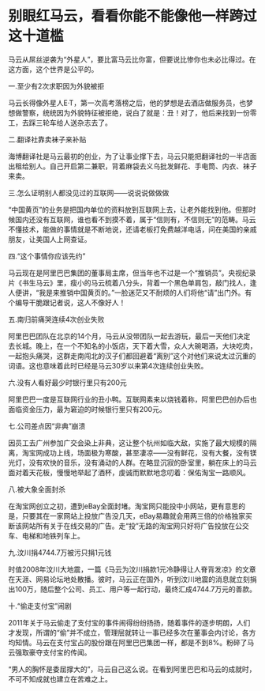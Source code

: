 # 别眼红马云，看看你能不能像他一样跨过这十道槛

马云从屌丝逆袭为“外星人”，要比富马云比你富，但要说比惨你也未必比得过。在这方面，这个世界是公平的。 

一.至少有2次求职因为外貌被拒 

马云长得像外星人E·T，第一次高考落榜之后，他的梦想是去酒店做服务员，也梦想做警察，统统因为外貌特征被拒绝，说白了就是：丑！对了，他后来找到一份零工，去踩三轮车给人送杂志去了。 

二.翻译社靠卖袜子来补贴 

海博翻译社是马云最初的创业，为了让事业撑下去，马云只能把翻译社的一半店面出租给别人。自己开启第二兼职，背着麻袋去义乌批发鲜花、手电筒、内衣、袜子来卖。 

三.怎么证明别人都没见过的互联网——说说说做做做 

“中国黄页”的业务是把国内单位的资料放到互联网上去，让老外能找到他。但那时候国内还没有互联网，谁也看不到摸不着，属于“信则有，不信则无”的范畴。马云不懂技术，能做的事情就是不断地说，还请老板打免费越洋电话，问在美国的亲戚朋友，让美国人上网查证。 

四.“这个事情你应该先约” 

马云现在是阿里巴巴集团的董事局主席，但当年也不过是一个“推销员”。央视纪录片《书生马云》里，瘦小的马云梳着八分头，背着一个黑色单肩包，敲门找人，逢人便讲，“我是来推销中国黄页的。”一脸迷茫又不耐烦的人们将他“请”出门外。有个编导干脆跟记者说，这人不像好人！ 

五.南归前痛哭连续4次创业失败 

阿里巴巴团队在北京的14个月，马云从没带团队一起去游玩，最后一天他们决定去长城。晚上，在一个不知名的小饭店，天下着大雪，众人大碗喝酒，大块吃肉，一起抱头痛哭，这群走南闯北的汉子们都回避着“离别”这个对他们来说太过沉重的词语。这也意味着此时已经是马云30岁以来第4次连续创业失败。 

六.没有人看好最少时银行里只有200元 

阿里巴巴一度是互联网行业的丑小鸭。互联网素来以烧钱着称，阿里巴巴创办后也面临资金压力，最为窘迫的时候银行里只有200元。 

七.公司差点因“非典”崩溃 

因员工去广州参加广交会染上非典，这让整个杭州如临大敌，实施了最大规模的隔离，淘宝网成功上线，场面极为寒酸，甚至凄凉——没有鲜花，没有大餐，没有镁光灯，没有欢快的音乐，没有涌动的人群。在略显沉寂的卧室里，躺在床上的马云面对着天花板，慢慢地举起了酒杯，虔诚而默默地念叨着：保佑淘宝一路顺风。 

八.被大象全面封杀 

在淘宝网创立之初，遭到eBay全面封堵。淘宝网只能投中小网站，更有意思的是，只要其在一家网站上投放广告没几天，eBay易趣就会用两三倍的价格独家买断该网站所有关于在线交易的广告。走“投”无路的淘宝网只好将广告投放在公交车、电梯和地铁列车上。 

九.汶川捐4744.7万被污只捐1元钱 

时值2008年汶川大地震，一篇《马云为汶川捐款1元冷静得让人脊背发凉》的文章在天涯、网易论坛地处散播。彼时，马云正在国外，听到汶川地震的消息就立刻捐出100万，随后整个公司、员工、用户等一起行动，最终汇成4744.7万元的善款。 

十.“偷走支付宝”闹剧 

2011年关于马云偷走了支付宝的事件闹得纷纷扬扬，随着事件的逐步明朗，人们才发现，所谓的“偷”并不成立，管理层就转让一事已经多次在董事会内讨论，各方均知情。马云在支付宝占的股份跟在阿里巴巴集团一样，都是不到8%。粉碎了马云强取豪夺支付宝的传闻。 

“男人的胸怀是委屈撑大的”，马云自己这么说。在看到阿里巴巴和马云的成就时，不可不知成就也建立在苦难之上。